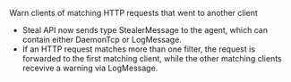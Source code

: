 Warn clients of matching HTTP requests that went to another client
* Steal API now sends type StealerMessage to the agent, which can contain
  either DaemonTcp or LogMessage.
* If an HTTP request matches more than one filter, the request is forwarded to
  the first matching client, while the other matching clients recevive a
  warning via LogMessage.
